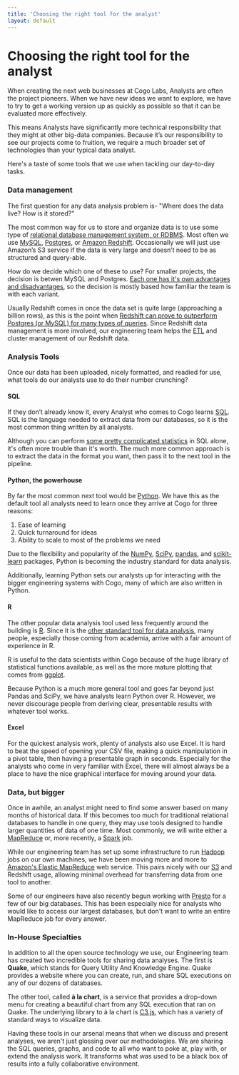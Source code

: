```yaml
---
title: 'Choosing the right tool for the analyst'
layout: default
---
```

# Choosing the right tool for the analyst

When creating the next web businesses at Cogo Labs, Analysts are often the project pioneers. When we have new ideas we want to explore, we have to try to get a working version up as quickly as possible so that it can be evaluated more effectively. 

This means Analysts have significantly more technical responsibility that they might at other big-data companies. Because it’s our responsibility to see our projects come to fruition, we require a much broader set of technologies than your typical data analyst.

Here's a taste of some tools that we use when tackling our day-to-day tasks.


### Data management

The first question for any data analysis problem is- "Where does the data live? How is it stored?"


The most common way for us to store and organize data is to use some type of [relational database management system, or RDBMS](https://en.wikipedia.org/wiki/Relational_database_management_system). 
Most often we use [MySQL](https://www.mysql.com/), [Postgres](http://www.postgresql.org/), or [Amazon Redshift](http://docs.aws.amazon.com/redshift/latest/mgmt/welcome.html).
Occasionally we will just use Amazon’s S3 service if the data is very large and doesn’t need to be as structured and query-able.

How do we decide which one of these to use? 
For smaller projects, the decision is betwen MySQL and Postgres.
[Each one has it's own advantages and disadvantages](https://www.digitalocean.com/community/tutorials/sqlite-vs-mysql-vs-postgresql-a-comparison-of-relational-database-management-systems), so the decision is mostly based how familiar the team is with each variant.


Usually Redshift comes in once the data set is quite large (approaching a billion rows), as this is the point when [Redshift can prove to outperform Postgres (or MySQL) for many types of queries](https://www.periscopedata.com/blog/redshift-and-rds-postgres-benchmarked.html).
Since Redshift data management is more involved, our engineering team helps the [ETL](https://en.wikipedia.org/wiki/Extract,_transform,_load) and cluster management of our Redshift data.


### Analysis Tools

Once our data has been uploaded, nicely formatted, and readied for use, what tools do our analysts use to do their number crunching?

#### SQL

If they don’t already know it, every Analyst who comes to Cogo learns [SQL](https://en.wikipedia.org/wiki/SQL).
SQL is the language needed to extract data from our databases, so it is the most common thing written by all analysts.

Although you can perform [some pretty complicated statistics](https://www.periscopedata.com/blog/how-to-calculate-confidence-intervals-in-SQL.html) in SQL alone, it's often more trouble than it's worth.
The much more common approach is to extract the data in the format you want, then pass it to the next tool in the pipeline. 

#### Python, the powerhouse

By far the most common next tool would be [Python](https://www.python.org/).
We have this as the default tool all analysts need to learn once they arrive at Cogo for three reasons:

1. Ease of learning
2. Quick turnaround for ideas
3. Ability to scale to most of the problems we need

Due to the flexibility and popularity of the [NumPy](http://www.numpy.org/), [SciPy](https://www.scipy.org/), [pandas](http://pandas.pydata.org/), and [scikit-learn](http://scikit-learn.org/) packages, Python is becoming the industry standard for data analysis.

Additionally, learning Python sets our analysts up for interacting with the bigger engineering systems with Cogo, many of which are also written in Python.

#### R

The other popular data analysis tool used less frequently around the building is [R](https://www.r-project.org/about.html).
Since it is the [other standard tool for data analysis](https://www.datacamp.com/community/tutorials/r-or-python-for-data-analysis), many people, especially those coming from academia, arrive with a fair amount of experience in R.

R is useful to the data scientists within Cogo because of the huge library of statistical functions available, as well as the more mature plotting that comes from [ggplot](http://www.statmethods.net/advgraphs/ggplot2.html).

Because Python is a much more general tool and goes far beyond just Pandas and SciPy, we have analysts learn Python over R.
However, we never discourage people from deriving clear, presentable results with whatever tool works.


#### Excel

For the quickest analysis work, plenty of analysts also use Excel. 
It is hard to beat the speed of opening your CSV file, making a quick manipulation in a pivot table, then having a presentable graph in seconds.
Especially for the analysts who come in very familiar with Excel, there will almost always be a place to have the nice graphical interface for moving around your data.


### Data, but bigger

Once in awhile, an analyst might need to find some answer based on many months of historical data.
If this becomes too much for traditional relational databases to handle in one query, they may use tools designed to handle larger quantities of data of one time.
Most commonly, we will write either a [MapReduce](https://en.wikipedia.org/wiki/MapReduce) or, more recently, a [Spark](http://spark.apache.org/) job.

While our engineering team has set up some infrastructure to run [Hadoop](http://hadoop.apache.org/) jobs on our own machines, we have been moving more and more to [Amazon's Elastic MapReduce](https://aws.amazon.com/elasticmapreduce/) web service.
This pairs nicely with our [S3](https://aws.amazon.com/s3/) and Redshift usage, allowing minimal overhead for transferring data from one tool to another.

Some of our engineers have also recently begun working with [Presto](https://prestodb.io/) for a few of our big databases. 
This has been especially nice for analysts who would like to access our largest databases, but don't want to write an entire MapReduce job for every answer.

### In-House Specialties

In addition to all the open source technology we use, our Engineering team has created two incredible tools for sharing data analyses.
The first is **Quake**, which stands for Query Utility And Knowledge Engine.
Quake provides a website where you can create, run, and share SQL executions on any of our dozens of databases.

The other tool, called **à la chart**, is a service that provides a drop-down menu for creating a beautiful chart from any SQL execution that ran on Quake.
The underlying library to à la chart is [C3.js](http://c3js.org/), which has a variety of standard ways to visualize data.

Having these tools in our arsenal means that when we discuss and present analyses, we aren't just glossing over our methodologies.
We are sharing the SQL queries, graphs, and code to all who want to poke at, play with, or extend the analysis work.
It transforms what was used to be a black box of results into a fully collaborative environment.

